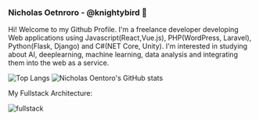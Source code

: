 ### Nicholas Oetnroro - @knightybird 👋

Hi! Welcome to my Github Profile. I'm a freelance developer developing Web applications using  Javascript(React,Vue.js), PHP(WordPress, Laravel), Python(Flask, Django) and C#(NET Core, Unity). I'm interested in studying about AI, deeplearning, machine learning, data analysis and integrating them into the web as a service.

<!--
**knightybird/knightybird** is a ✨ _special_ ✨ repository because its `README.md` (this file) appears on your GitHub profile.

Here are some ideas to get you started:

- 🔭 I’m currently working on ...
- 🌱 I’m currently learning ...
- 👯 I’m looking to collaborate on ...
- 🤔 I’m looking for help with ...
- 💬 Ask me about ...
- 📫 How to reach me: ...
- 😄 Pronouns: ...
- ⚡ Fun fact: ...
-->

![Top Langs](https://github-readme-stats.vercel.app/api/top-langs/?username=noentoro&langs_count=2)
![Nicholas Oentoro's GitHub stats](https://github-readme-stats.vercel.app/api?username=noentoro&show_icons=true&count_private=true)


My Fullstack Architecture: 

<img src="https://i.imgur.com/ZfMlaRK.jpg" alt="fullstack" style="max-width: 500px">
